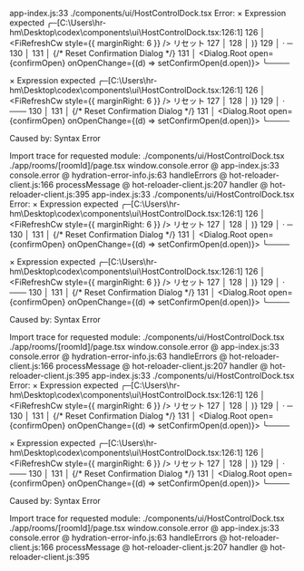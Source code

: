app-index.js:33 ./components/ui/HostControlDock.tsx
Error: 
  × Expression expected
     ╭─[C:\Users\hr-hm\Desktop\codex\components\ui\HostControlDock.tsx:126:1]
 126 │             <FiRefreshCw style={{ marginRight: 6 }} /> リセット
 127 │           </AppButton>
 128 │         )}
 129 │       </Box>
     ·        ─
 130 │ 
 131 │       {/* Reset Confirmation Dialog */}
 131 │       <Dialog.Root open={confirmOpen} onOpenChange={(d) => setConfirmOpen(d.open)}>
     ╰────

  × Expression expected
     ╭─[C:\Users\hr-hm\Desktop\codex\components\ui\HostControlDock.tsx:126:1]
 126 │             <FiRefreshCw style={{ marginRight: 6 }} /> リセット
 127 │           </AppButton>
 128 │         )}
 129 │       </Box>
     ·         ───
 130 │ 
 131 │       {/* Reset Confirmation Dialog */}
 131 │       <Dialog.Root open={confirmOpen} onOpenChange={(d) => setConfirmOpen(d.open)}>
     ╰────

Caused by:
    Syntax Error

Import trace for requested module:
./components/ui/HostControlDock.tsx
./app/rooms/[roomId]/page.tsx
window.console.error @ app-index.js:33
console.error @ hydration-error-info.js:63
handleErrors @ hot-reloader-client.js:166
processMessage @ hot-reloader-client.js:207
handler @ hot-reloader-client.js:395
app-index.js:33 ./components/ui/HostControlDock.tsx
Error: 
  × Expression expected
     ╭─[C:\Users\hr-hm\Desktop\codex\components\ui\HostControlDock.tsx:126:1]
 126 │             <FiRefreshCw style={{ marginRight: 6 }} /> リセット
 127 │           </AppButton>
 128 │         )}
 129 │       </Box>
     ·        ─
 130 │ 
 131 │       {/* Reset Confirmation Dialog */}
 131 │       <Dialog.Root open={confirmOpen} onOpenChange={(d) => setConfirmOpen(d.open)}>
     ╰────

  × Expression expected
     ╭─[C:\Users\hr-hm\Desktop\codex\components\ui\HostControlDock.tsx:126:1]
 126 │             <FiRefreshCw style={{ marginRight: 6 }} /> リセット
 127 │           </AppButton>
 128 │         )}
 129 │       </Box>
     ·         ───
 130 │ 
 131 │       {/* Reset Confirmation Dialog */}
 131 │       <Dialog.Root open={confirmOpen} onOpenChange={(d) => setConfirmOpen(d.open)}>
     ╰────

Caused by:
    Syntax Error

Import trace for requested module:
./components/ui/HostControlDock.tsx
./app/rooms/[roomId]/page.tsx
window.console.error @ app-index.js:33
console.error @ hydration-error-info.js:63
handleErrors @ hot-reloader-client.js:166
processMessage @ hot-reloader-client.js:207
handler @ hot-reloader-client.js:395
app-index.js:33 ./components/ui/HostControlDock.tsx
Error: 
  × Expression expected
     ╭─[C:\Users\hr-hm\Desktop\codex\components\ui\HostControlDock.tsx:126:1]
 126 │             <FiRefreshCw style={{ marginRight: 6 }} /> リセット
 127 │           </AppButton>
 128 │         )}
 129 │       </Box>
     ·        ─
 130 │ 
 131 │       {/* Reset Confirmation Dialog */}
 131 │       <Dialog.Root open={confirmOpen} onOpenChange={(d) => setConfirmOpen(d.open)}>
     ╰────

  × Expression expected
     ╭─[C:\Users\hr-hm\Desktop\codex\components\ui\HostControlDock.tsx:126:1]
 126 │             <FiRefreshCw style={{ marginRight: 6 }} /> リセット
 127 │           </AppButton>
 128 │         )}
 129 │       </Box>
     ·         ───
 130 │ 
 131 │       {/* Reset Confirmation Dialog */}
 131 │       <Dialog.Root open={confirmOpen} onOpenChange={(d) => setConfirmOpen(d.open)}>
     ╰────

Caused by:
    Syntax Error

Import trace for requested module:
./components/ui/HostControlDock.tsx
./app/rooms/[roomId]/page.tsx
window.console.error @ app-index.js:33
console.error @ hydration-error-info.js:63
handleErrors @ hot-reloader-client.js:166
processMessage @ hot-reloader-client.js:207
handler @ hot-reloader-client.js:395
